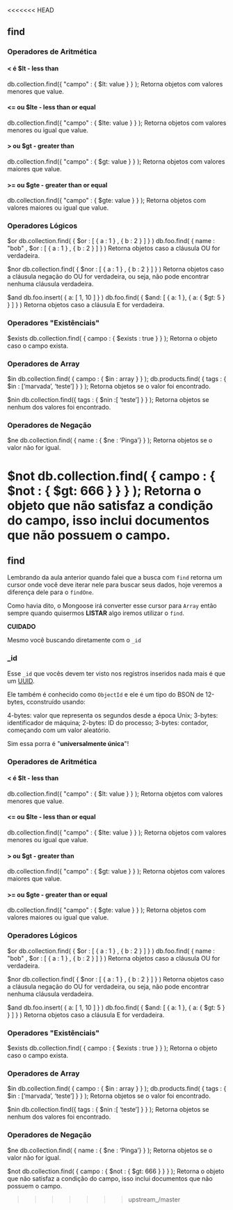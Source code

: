 <<<<<<< HEAD
## find


### Operadores de Aritmética

#### < é $lt - less than

db.collection.find({ "campo" : { $lt: value } } );
Retorna objetos com valores menores que value.

#### <= ou $lte - less than or equal

db.collection.find({ "campo" : { $lte: value } } );
Retorna objetos com valores menores ou igual que value.

#### > ou $gt - greater than

db.collection.find({ "campo" : { $gt: value } } );
Retorna objetos com valores maiores que value.

#### >= ou $gte - greater than or equal

db.collection.find({ "campo" : { $gte: value } } );
Retorna objetos com valores maiores ou igual que value.

### Operadores Lógicos

$or
db.collection.find( { $or : [ { a : 1 } , { b : 2 } ] } )
db.foo.find( { name : "bob" , $or : [ { a : 1 } , { b : 2 } ] } )
Retorna objetos caso a cláusula OU for verdadeira.

$nor
db.collection.find( { $nor : [ { a : 1 } , { b : 2 } ] } )
Retorna objetos caso a cláusula negação do OU for verdadeira, ou seja, não pode encontrar nenhuma cláusula verdadeira.

$and
db.foo.insert( { a: [ 1, 10 ] } )
db.foo.find( { $and: [ { a: 1 }, { a: { $gt: 5 } } ] } )
Retorna objetos caso a cláusula E for verdadeira.


### Operadores "Existênciais"

$exists
db.collection.find( { campo : { $exists : true } } );
Retorna o objeto caso o campo exista.


### Operadores de Array

$in
db.collection.find( { campo : { $in : array } } );
db.products.find( { tags : { $in : [‘marvada’, ‘teste’] } } );
Retorna objetos se o valor foi encontrado.

$nin
db.collection.find({ tags : { $nin :[ ‘teste’] } } );
Retorna objetos se nenhum dos valores foi encontrado.

### Operadores de Negação

$ne
db.collection.find( { name : { $ne : ‘Pinga’} } );
Retorna objetos se o valor não for igual.


$not
db.collection.find( { campo : { $not : { $gt: 666 } } } );
Retorna o objeto que não satisfaz a condição do campo, isso inclui documentos que não possuem o campo.
=======
## find

Lembrando da aula anterior quando falei que a busca com `find` retorna um cursor onde você deve iterar nele para buscar seus dados, hoje veremos a diferença dele para o `findOne`.

Como havia dito, o Mongoose irá converter esse cursor para `Array` então sempre quando quisermos **LISTAR** algo iremos utilizar o `find`.

**CUIDADO**

Mesmo você buscando diretamente com o `_id`


### _id

Esse `_id` que vocês devem ter visto nos registros inseridos nada mais é que um [UUID](https://en.wikipedia.org/wiki/Universally_unique_identifier).

Ele também é conhecido como `ObjectId` e ele é um tipo do BSON de 12-bytes, cconstruído usando:

4-bytes: valor que representa os segundos desde a época Unix;
3-bytes: identificador de máquina;
2-bytes: ID do processo;
3-bytes: contador, começando com um valor aleatório.

Sim essa porra é "**universalmente única**"!

### Operadores de Aritmética

#### < é $lt - less than

db.collection.find({ "campo" : { $lt: value } } );
Retorna objetos com valores menores que value.

#### <= ou $lte - less than or equal

db.collection.find({ "campo" : { $lte: value } } );
Retorna objetos com valores menores ou igual que value.

#### > ou $gt - greater than

db.collection.find({ "campo" : { $gt: value } } );
Retorna objetos com valores maiores que value.

#### >= ou $gte - greater than or equal

db.collection.find({ "campo" : { $gte: value } } );
Retorna objetos com valores maiores ou igual que value.

### Operadores Lógicos

$or
db.collection.find( { $or : [ { a : 1 } , { b : 2 } ] } )
db.foo.find( { name : "bob" , $or : [ { a : 1 } , { b : 2 } ] } )
Retorna objetos caso a cláusula OU for verdadeira.

$nor
db.collection.find( { $nor : [ { a : 1 } , { b : 2 } ] } )
Retorna objetos caso a cláusula negação do OU for verdadeira, ou seja, não pode encontrar nenhuma cláusula verdadeira.

$and
db.foo.insert( { a: [ 1, 10 ] } )
db.foo.find( { $and: [ { a: 1 }, { a: { $gt: 5 } } ] } )
Retorna objetos caso a cláusula E for verdadeira.


### Operadores "Existênciais"

$exists
db.collection.find( { campo : { $exists : true } } );
Retorna o objeto caso o campo exista.


### Operadores de Array

$in
db.collection.find( { campo : { $in : array } } );
db.products.find( { tags : { $in : [‘marvada’, ‘teste’] } } );
Retorna objetos se o valor foi encontrado.

$nin
db.collection.find({ tags : { $nin :[ ‘teste’] } } );
Retorna objetos se nenhum dos valores foi encontrado.

### Operadores de Negação

$ne
db.collection.find( { name : { $ne : ‘Pinga’} } );
Retorna objetos se o valor não for igual.


$not
db.collection.find( { campo : { $not : { $gt: 666 } } } );
Retorna o objeto que não satisfaz a condição do campo, isso inclui documentos que não possuem o campo.
>>>>>>> upstream_/master
